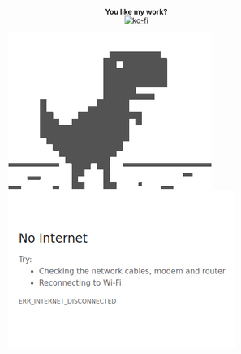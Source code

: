 <p align="center">
  <b>You like my work?</b></br>
  <a href="https://ko-fi.com/R6R11P68Y" target="_blank"><img src="https://www.ko-fi.com/img/githubbutton_sm.svg" alt="ko-fi"></a>
</p>
<div class="row">
  <div class="column">
    <img src="https://raw.githubusercontent.com/PKlempe/PKlempe/master/dino.gif" width="400px" height="309px" />
  </div>
  <div class="column">
    <img src="https://raw.githubusercontent.com/PKlempe/PKlempe/master/no_internet.jpg" /></p>
  </div>
</div>
<p>

<!--
**PKlempe/PKlempe** is a ✨ _special_ ✨ repository because its `README.md` (this file) appears on your GitHub profile.

Here are some ideas to get you started:

- 🔭 I’m currently working on ...
- 🌱 I’m currently learning ...
- 👯 I’m looking to collaborate on ...
- 🤔 I’m looking for help with ...
- 💬 Ask me about ...
- 📫 How to reach me: ...
- 😄 Pronouns: ...
- ⚡ Fun fact: ...
-->
